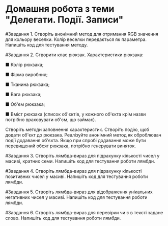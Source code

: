 # Домашня робота з теми "Делегати. Події. Записи"

#Завдання 1.
Створіть анонімний метод для отримання RGB значення для кольору веселки. Колір веселки передається як
параметра. Напишіть код для тестування методу.

#Завдання 2.
Створити клас рюкзак. Характеристики рюкзака:

■ Колір рюкзака;

■ Фірма виробник;

■ Тканина рюкзака;

■ Вага рюкзака;

■ Об'єм рюкзака;

■ Вміст рюкзака (список об'єктів, у кожного
об'єкта крім назви потрібно враховувати об'єм, що займає).

Створіть методи заповнення характеристик.
Створіть подію, щоб додати об'єкт до рюкзака.
Реалізуйте анонімний метод як оброблювач
події додавання об'єкта. Якщо при спробі додавання може бути перевищений обсяг рюкзака, потрібно
генерувати виняток.

#Завдання 3.
Створіть лямбда-вираз для підрахунку кількості чисел у масиві, кратних семи. Напишіть код для
тестування роботи лямбди.

#Завдання 4.
Створіть лямбда-вираз для підрахунку кількості позитивних чисел у масиві. Напишіть код для
тестування роботи лямбди.

#Завдання 5.
Створіть лямбда-вираз для відображення унікальних негативних чисел у масиві. Напишіть код
для тестування роботи лямбди.

#Завдання 6.
Створіть лямбда-вираз для перевірки чи є в
тексті задане слово. Напишіть код для тестування
роботи лямбди.

